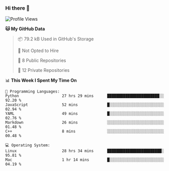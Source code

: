 ### Hi there 👋

<!--
**huayuan4396/huayuan4396** is a ✨ _special_ ✨ repository because its `README.md` (this file) appears on your GitHub profile.

Here are some ideas to get you started:

- 🔭 I’m currently working on ...
- 🌱 I’m currently learning ...
- 👯 I’m looking to collaborate on ...
- 🤔 I’m looking for help with ...
- 💬 Ask me about ...
- 📫 How to reach me: ...
- 😄 Pronouns: ...
- ⚡ Fun fact: ...
-->

<!--START_SECTION:waka-->
![Profile Views](http://img.shields.io/badge/Profile%20Views-2-blue)

**🐱 My GitHub Data** 

> 📦 79.2 kB Used in GitHub's Storage 
 > 
> 🚫 Not Opted to Hire
 > 
> 📜 8 Public Repositories 
 > 
> 🔑 12 Private Repositories 
 > 
📊 **This Week I Spent My Time On** 

```text
💬 Programming Languages: 
Python                   27 hrs 29 mins      ███████████████████████░░   92.20 % 
JavaScript               52 mins             █░░░░░░░░░░░░░░░░░░░░░░░░   02.94 % 
YAML                     49 mins             █░░░░░░░░░░░░░░░░░░░░░░░░   02.76 % 
Markdown                 26 mins             ░░░░░░░░░░░░░░░░░░░░░░░░░   01.48 % 
C++                      8 mins              ░░░░░░░░░░░░░░░░░░░░░░░░░   00.48 % 

💻 Operating System: 
Linux                    28 hrs 34 mins      ████████████████████████░   95.81 % 
Mac                      1 hr 14 mins        █░░░░░░░░░░░░░░░░░░░░░░░░   04.19 % 
```


<!--END_SECTION:waka-->
